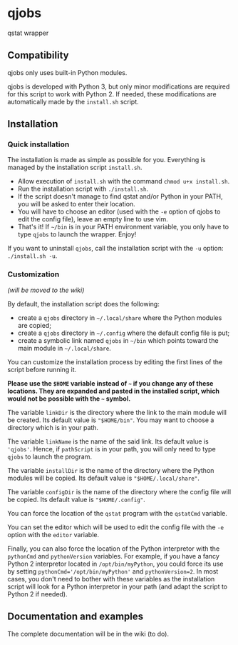 # qjobs

qstat wrapper

## Compatibility

qjobs only uses built-in Python modules.

qjobs is developed with Python 3, but only minor modifications are required for
this script to work with Python 2. If needed, these modifications are
automatically made by the `install.sh` script.

## Installation

### Quick installation

The installation is made as simple as possible for you. Everything is managed
by the installation script `install.sh`.

- Allow execution of `install.sh` with the command `chmod u+x install.sh`.
- Run the installation script with `./install.sh`.
- If the script doesn't manage to find qstat and/or Python in your PATH, you
  will be asked to enter their location.
- You will have to choose an editor (used with the `-e` option of qjobs to edit
  the config file), leave an empty line to use vim.
- That's it! If `~/bin` is in your PATH environment variable, you only have to
  type `qjobs` to launch the wrapper. Enjoy!

If you want to uninstall `qjobs`, call the installation script with the `-u`
option: `./install.sh -u`.

### Customization

_(will be moved to the wiki)_

By default, the installation script does the following:

- create a `qjobs` directory in `~/.local/share` where the Python modules are
  copied;
- create a `qjobs` directory in `~/.config` where the default config file is
  put;
- create a symbolic link named `qjobs` in `~/bin` which points toward the main
  module in `~/.local/share`.

You can customize the installation process by editing the first lines of the
script before running it.

__Please use the `$HOME` variable instead of `~` if you change any of these
locations.  They are expanded and pasted in the installed script, which would
not be possible with the `~` symbol.__

The variable `linkDir` is the directory where the link to the main module
will be created.  Its default value is `"$HOME/bin"`. You may want to choose a
directory which is in your path.

The variable `linkName` is the name of the said link. Its default value is
`'qjobs'`. Hence, if `pathScript` is in your path, you will only need to type
`qjobs` to launch the program.

The variable `installDir` is the name of the directory where the Python modules
will be copied. Its default value is `"$HOME/.local/share"`.

The variable `configDir` is the name of the directory where the config file
will be copied. Its default value is `"$HOME/.config"`.

You can force the location of the `qstat` program with the `qstatCmd` variable.

You can set the editor which will be used to edit the config file with the `-e`
option with the `editor` variable.

Finally, you can also force the location of the Python interpretor with the
`pythonCmd` and `pythonVersion` variables. For example, if you have a fancy
Python 2 interpretor located in `/opt/bin/myPython`, you could force its use
by setting `pythonCmd='/opt/bin/myPython'` and `pythonVersion=2`. In most
cases, you don't need to bother with these variables as the installation script
will look for a Python interpretor in your path (and adapt the script to Python
2 if needed).

## Documentation and examples

The complete documentation will be in the wiki (to do).
